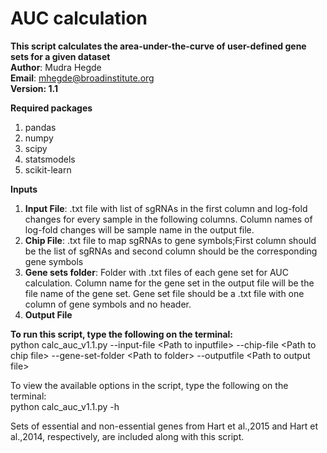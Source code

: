 # AUC calculation
<b>This script calculates the area-under-the-curve of user-defined gene sets for a given dataset </b>  
<b>Author</b>: Mudra Hegde  
<b>Email</b>: mhegde@broadinstitute.org  
<b>Version: 1.1 </b>  
  
<b>Required packages</b>
1. pandas
2. numpy
3. scipy
4. statsmodels
5. scikit-learn
  
<b>Inputs</b>
1. <b>Input File</b>: .txt file with list of sgRNAs in the first column and log-fold changes for every sample in the following columns. Column names of log-fold changes will be sample name in the output file. 
2. <b>Chip File</b>: .txt file to map sgRNAs to gene symbols;First column should be the list of sgRNAs and second column should be the corresponding gene symbols
3. <b>Gene sets folder</b>: Folder with .txt files of each gene set for AUC calculation. Column name for the gene set in the output file will be the file name of the gene set. Gene set file should be a .txt file with one column of gene symbols and no header.
4. <b>Output File</b>
  
<b>To run this script, type the following on the terminal:</b>  
python calc_auc_v1.1.py --input-file \<Path to inputfile\> --chip-file \<Path to chip file\> --gene-set-folder \<Path to folder\> --outputfile \<Path to output file\>  
    
To view the available options in the script, type the following on the terminal:  
python calc_auc_v1.1.py -h 

Sets of essential and non-essential genes from Hart et al.,2015 and Hart et al.,2014, respectively, are included along with this script.  


  

